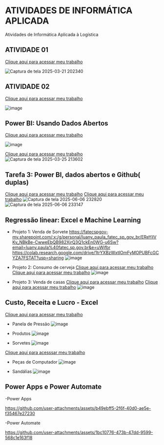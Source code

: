 # ATIVIDADES DE INFORMÁTICA APLICADA
Atividades de Informática Aplicada à Logística
## ATIVIDADE 01
[Clique aqui para acessar meu trabalho](https://www.canva.com/design/DAGfsda_pds/I_vLEvwjObxcAmmvRj8x0g/view?utm_content=DAGfsda_pds&utm_campaign=designshare&utm_medium=link2&utm_source=uniquelinks&utlId=h1e599a5ef9#1)

![Captura de tela 2025-03-21 202340](https://github.com/user-attachments/assets/f2b13f4a-4ae2-40cf-88ce-3c616da5c6d2)

## ATIVIDADE 02
[Clique aqui para acessar meu trabalho](https://fatecspgov-my.sharepoint.com/:x:/r/personal/luany_paula_fatec_sp_gov_br/_layouts/15/Doc2.aspx?action=edit&sourcedoc=%7Bd3890188-3f0e-46fe-bf24-084a1b84a0bb%7D&wdOrigin=TEAMS-WEB.teamsSdk_ns.rwc&wdExp=TEAMS-TREATMENT&wdhostclicktime=1742599557876&web=1)

![image](https://github.com/user-attachments/assets/c5bab896-7933-46f2-ad98-bcb3b35a2235)

## Power BI: Usando Dados Abertos
[Clique aqui para acessar meu trabalho](https://fatecspgov.sharepoint.com/:x:/r/sites/Section_INF047.A994.N.074.146.20251/_layouts/15/Doc2.aspx?action=edit&sourcedoc=%7B17eb99ee-89ce-448d-b521-6ffb1d9a39b6%7D&wdOrigin=TEAMS-WEB.teamsSdk_ns.rwc&wdExp=TEAMS-TREATMENT&wdhostclicktime=1744331580256&web=1)

![image](https://github.com/user-attachments/assets/4b7abbc1-9a2d-456f-8f5f-d5c2f2460cf8)

[Clique aqui para acessar meu trabalho](https://app.powerbi.com/groups/ca233d33-7521-4e67-a9ef-8376b6a471d3/reports/65927726-72eb-43c1-a2d8-00dfe30a87d1/8f45ba539b8bdd2d8851?language=pt-BR&disableBranding=1&experience=power-bi)
![Captura de tela 2025-03-25 213602](https://github.com/user-attachments/assets/73c7405e-90f6-4574-87b3-580a50bcd340)

## Tarefa 3: Power BI, dados abertos e Github( duplas)
[Clique aqui para acessar meu trabalho](https://fatecspgov-my.sharepoint.com/:x:/r/personal/luany_paula_fatec_sp_gov_br/_layouts/15/Doc2.aspx?action=edit&sourcedoc=%7B779dfaaf-d763-4442-a80f-15130fac0b59%7D&wdOrigin=TEAMS-MAGLEV.teamsSdk_ns.rwc&wdExp=TEAMS-TREATMENT&wdhostclicktime=1749263245999&web=1)
[Clique aqui para acessar meu trabalho](https://fatecspgov-my.sharepoint.com/:u:/r/personal/luany_paula_fatec_sp_gov_br/Documents/Acidentes%20Rio-SP.pbix?csf=1&web=1&e=ZmvG8j)
![Captura de tela 2025-06-06 232820](https://github.com/user-attachments/assets/4dd406fc-7e68-46e5-98b2-396e986dec4d)
![Captura de tela 2025-06-06 233147](https://github.com/user-attachments/assets/8604bce3-823c-4e7b-809d-8ece900657cd)

## Regressão linear: Excel e Machine Learning
- Projeto 1: Venda de Sorvete
https://fatecspgov-my.sharepoint.com/:x:/g/personal/luany_paula_fatec_sp_gov_br/EReYilVKv_NBkBe-CwweEbQB982XjrQ3Q1ckEn0WG-u6Sw?email=luany.paula%40fatec.sp.gov.br&e=uWjfbr
https://colab.research.google.com/drive/1trYXBzWxtIOmFyMOPUBFcGCYZA7FSTAT?usp=sharing
![image](https://github.com/user-attachments/assets/c3f3f8f7-6d24-4746-93a4-ab6f1f0b67e6)

- Projeto 2: Consumo de cerveja
[Clique aqui para acessar meu trabalho](https://fatecspgov-my.sharepoint.com/:x:/g/personal/luany_paula_fatec_sp_gov_br/EYVDA0W9l3FFruY6b1l1peUBMU5geU9jbmCo3EC_uxWjZg?email=luany.paula%40fatec.sp.gov.br&e=e9gkbA)
[Clique aqui para acessar meu trabalho](https://colab.research.google.com/drive/1JSmlDfexJhozUVFUAk5yp2rFm0TUoypi?usp=sharing)
![image](https://github.com/user-attachments/assets/12addfde-cbb6-4c48-b011-9f258e3276ef)

- Projeto 3: Venda de casas
[Clique aqui para acessar meu trabalho](https://fatecspgov-my.sharepoint.com/:x:/g/personal/luany_paula_fatec_sp_gov_br/EWKWvAtYKVxNhvhz6zufj4YB0vqRCkA_i0BopdjFoRTYGg?email=luany.paula%40fatec.sp.gov.br&e=pfccmv)
[Clique aqui para acessar meu trabalho](https://colab.research.google.com/drive/1dI6W976mDZxvHmVDSc1spNyd4nMrhLq0?usp=sharing)
![image](https://github.com/user-attachments/assets/55994272-231f-4a93-8ce4-1c21977f3899)

## Custo, Receita e Lucro - Excel
[Clique aqui para acessar meu trabalho](https://fatecspgov-my.sharepoint.com/:x:/r/personal/luany_paula_fatec_sp_gov_br/_layouts/15/Doc.aspx?sourcedoc=%7B749FECC5-66EE-4311-A74B-AA54AC6AD939%7D&file=Graf_K_panela_sorvetes_produtos.xlsx&action=default&mobileredirect=true&DefaultItemOpen=1)
- Panela de Pressão
![image](https://github.com/user-attachments/assets/b483cdcc-0daa-4374-b722-09aa8417485b)

- Produtos
![image](https://github.com/user-attachments/assets/ed3aed94-54e1-42dc-bb44-93ea8a6802f5)

- Sorvetes
![image](https://github.com/user-attachments/assets/22a16bc9-2cb5-4c4f-8a37-4dc6df4e9347)

[Clique aqui para acesssar meu trabalho](https://fatecspgov-my.sharepoint.com/:x:/r/personal/luany_paula_fatec_sp_gov_br/_layouts/15/Doc.aspx?sourcedoc=%7BE6839E0F-1F30-4D4F-A381-07C94B13C5A8%7D&file=Graf_K_sandalias_computador.xlsx&action=default&mobileredirect=true&DefaultItemOpen=1)
- Peças de Computador
![image](https://github.com/user-attachments/assets/e353de3c-5f45-4368-acdb-add6f7470be7)

- Sandálias
![image](https://github.com/user-attachments/assets/c2e021f0-d55b-48ac-ab89-068182191c6e)

## Power Apps e Power Automate
-Power Apps

https://github.com/user-attachments/assets/b49ebff5-2f6f-40d0-ae5e-f35467e27230

-Power Automate

https://github.com/user-attachments/assets/1bc10776-473b-47dd-9599-568c1e163f18
